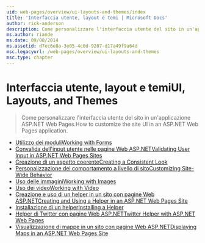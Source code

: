 ```yaml
---
uid: web-pages/overview/ui-layouts-and-themes/index
title: 'Interfaccia utente, layout e temi | Microsoft Docs'
author: rick-anderson
description: Come personalizzare l'interfaccia utente del sito in un'applicazione ASP.NET Web Pages.
ms.author: riande
ms.date: 09/08/2014
ms.assetid: d7ec6e8a-3e05-4c0d-9207-d17a49f9a64d
msc.legacyurl: /web-pages/overview/ui-layouts-and-themes
msc.type: chapter
---
```

<a name="ui-layouts-and-themes"></a><span data-ttu-id="e47d4-103">Interfaccia utente, layout e temi</span><span class="sxs-lookup"><span data-stu-id="e47d4-103">UI, Layouts, and Themes</span></span>
====================
> <span data-ttu-id="e47d4-104">Come personalizzare l'interfaccia utente del sito in un'applicazione ASP.NET Web Pages.</span><span class="sxs-lookup"><span data-stu-id="e47d4-104">How to customize the site UI in an ASP.NET Web Pages application.</span></span>


- [<span data-ttu-id="e47d4-105">Utilizzo dei moduli</span><span class="sxs-lookup"><span data-stu-id="e47d4-105">Working with Forms</span></span>](4-working-with-forms.md)
- [<span data-ttu-id="e47d4-106">Convalida dell'input utente nelle pagine Web ASP.NET</span><span class="sxs-lookup"><span data-stu-id="e47d4-106">Validating User Input in ASP.NET Web Pages Sites</span></span>](validating-user-input-in-aspnet-web-pages-sites.md)
- [<span data-ttu-id="e47d4-107">Creazione di un aspetto coerente</span><span class="sxs-lookup"><span data-stu-id="e47d4-107">Creating a Consistent Look</span></span>](3-creating-a-consistent-look.md)
- [<span data-ttu-id="e47d4-108">Personalizzazione del comportamento a livello di sito</span><span class="sxs-lookup"><span data-stu-id="e47d4-108">Customizing Site-Wide Behavior</span></span>](18-customizing-site-wide-behavior.md)
- [<span data-ttu-id="e47d4-109">Uso delle immagini</span><span class="sxs-lookup"><span data-stu-id="e47d4-109">Working with Images</span></span>](9-working-with-images.md)
- [<span data-ttu-id="e47d4-110">Uso dei video</span><span class="sxs-lookup"><span data-stu-id="e47d4-110">Working with Video</span></span>](10-working-with-video.md)
- [<span data-ttu-id="e47d4-111">Creazione e uso di un helper in un sito con pagine Web ASP.NET</span><span class="sxs-lookup"><span data-stu-id="e47d4-111">Creating and Using a Helper in an ASP.NET Web Pages Site</span></span>](creating-and-using-a-helper-in-an-aspnet-web-pages-site.md)
- [<span data-ttu-id="e47d4-112">Installazione di un helper</span><span class="sxs-lookup"><span data-stu-id="e47d4-112">Installing a Helper</span></span>](installing-helpers.md)
- [<span data-ttu-id="e47d4-113">Helper di Twitter con pagine Web ASP.NET</span><span class="sxs-lookup"><span data-stu-id="e47d4-113">Twitter Helper with ASP.NET Web Pages</span></span>](twitter-helper.md)
- [<span data-ttu-id="e47d4-114">Visualizzazione di mappe in un sito con pagine Web ASP.NET</span><span class="sxs-lookup"><span data-stu-id="e47d4-114">Displaying Maps in an ASP.NET Web Pages Site</span></span>](displaying-maps-in-an-aspnet-web-pages-site.md)
